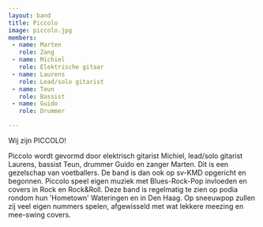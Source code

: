 ```yaml
---
layout: band
title: Piccolo
image: piccolo.jpg 
members:
 - name: Marten
   role: Zang
 - name: Michiel
   role: Elektrische gitaar
 - name: Laurens
   role: Lead/solo gitarist
 - name: Teun
   role: Bassist
 - name: Guido
   role: Drummer

---
```


Wij zijn PICCOLO!

Piccolo wordt gevormd door elektrisch gitarist Michiel, lead/solo gitarist Laurens, bassist Teun, drummer Guido en zanger Marten. Dit is een gezelschap van voetballers. De band is dan ook op sv-KMD opgericht en begonnen. Piccolo speel eigen muziek met Blues-Rock-Pop invloeden en covers in Rock en Rock&Roll. Deze band is regelmatig te zien op podia rondom hun 'Hometown' Wateringen en in Den Haag. Op sneeuwpop zullen zij veel eigen nummers spelen, afgewisseld met wat lekkere meezing en mee-swing covers.

